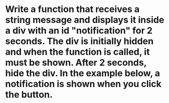# Write a function that receives a string message and displays it inside a div with an id "notification" for 2 seconds. The div is initially hidden and when the function is called, it must be shown. After 2 seconds, hide the div. In the example below, a notification is shown when you click the button.
